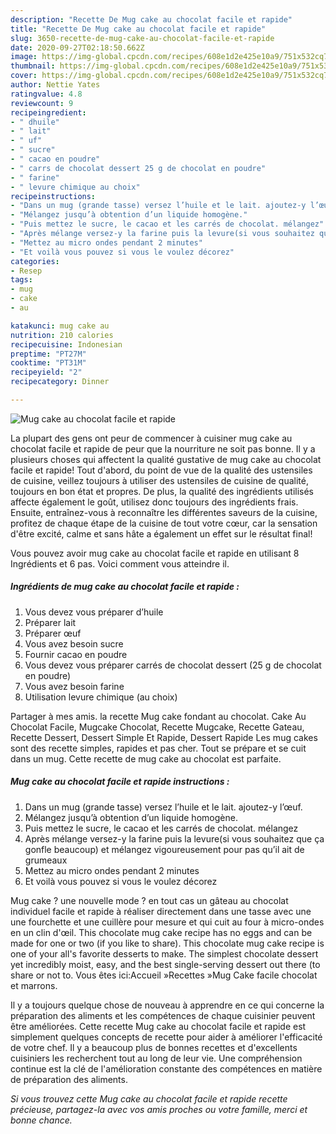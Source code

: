 ```yaml
---
description: "Recette De Mug cake au chocolat facile et rapide"
title: "Recette De Mug cake au chocolat facile et rapide"
slug: 3650-recette-de-mug-cake-au-chocolat-facile-et-rapide
date: 2020-09-27T02:18:50.662Z
image: https://img-global.cpcdn.com/recipes/608e1d2e425e10a9/751x532cq70/mug-cake-au-chocolat-facile-et-rapide-photo-principale-de-la-recette.jpg
thumbnail: https://img-global.cpcdn.com/recipes/608e1d2e425e10a9/751x532cq70/mug-cake-au-chocolat-facile-et-rapide-photo-principale-de-la-recette.jpg
cover: https://img-global.cpcdn.com/recipes/608e1d2e425e10a9/751x532cq70/mug-cake-au-chocolat-facile-et-rapide-photo-principale-de-la-recette.jpg
author: Nettie Yates
ratingvalue: 4.8
reviewcount: 9
recipeingredient:
- " dhuile"
- " lait"
- " uf"
- " sucre"
- " cacao en poudre"
- " carrs de chocolat dessert 25 g de chocolat en poudre"
- " farine"
- " levure chimique au choix"
recipeinstructions:
- "Dans un mug (grande tasse) versez l’huile et le lait. ajoutez-y l’œuf."
- "Mélangez jusqu’à obtention d’un liquide homogène."
- "Puis mettez le sucre, le cacao et les carrés de chocolat. mélangez"
- "Après mélange versez-y la farine puis la levure(si vous souhaitez que ça gonfle beaucoup) et mélangez vigoureusement pour pas qu’il ait de grumeaux"
- "Mettez au micro ondes pendant 2 minutes"
- "Et voilà vous pouvez si vous le voulez décorez"
categories:
- Resep
tags:
- mug
- cake
- au

katakunci: mug cake au 
nutrition: 210 calories
recipecuisine: Indonesian
preptime: "PT27M"
cooktime: "PT31M"
recipeyield: "2"
recipecategory: Dinner

---
```



![Mug cake au chocolat facile et rapide](https://img-global.cpcdn.com/recipes/608e1d2e425e10a9/751x532cq70/mug-cake-au-chocolat-facile-et-rapide-photo-principale-de-la-recette.jpg)

La plupart des gens ont peur de commencer à cuisiner mug cake au chocolat facile et rapide de peur que la nourriture ne soit pas bonne. Il y a plusieurs choses qui affectent la qualité gustative de mug cake au chocolat facile et rapide! Tout d'abord, du point de vue de la qualité des ustensiles de cuisine, veillez toujours à utiliser des ustensiles de cuisine de qualité, toujours en bon état et propres. De plus, la qualité des ingrédients utilisés affecte également le goût, utilisez donc toujours des ingrédients frais. Ensuite, entraînez-vous à reconnaître les différentes saveurs de la cuisine, profitez de chaque étape de la cuisine de tout votre cœur, car la sensation d'être excité, calme et sans hâte a également un effet sur le résultat final!

<!--inarticleads1-->

Vous pouvez avoir mug cake au chocolat facile et rapide en utilisant 8 Ingrédients et 6 pas. Voici comment vous atteindre il.

##### Ingrédients de mug cake au chocolat facile et rapide :

1. Vous devez vous préparer  d’huile
1. Préparer  lait
1. Préparer  œuf
1. Vous avez besoin  sucre
1. Fournir  cacao en poudre
1. Vous devez vous préparer  carrés de chocolat dessert (25 g de chocolat en poudre)
1. Vous avez besoin  farine
1. Utilisation  levure chimique (au choix)


Partager à mes amis. la recette Mug cake fondant au chocolat. Cake Au Chocolat Facile, Mugcake Chocolat, Recette Mugcake, Recette Gateau, Recette Dessert, Dessert Simple Et Rapide, Dessert Rapide Les mug cakes sont des recette simples, rapides et pas cher. Tout se prépare et se cuit dans un mug. Cette recette de mug cake au chocolat est parfaite. 

<!--inarticleads2-->

##### Mug cake au chocolat facile et rapide instructions :

1. Dans un mug (grande tasse) versez l’huile et le lait. ajoutez-y l’œuf.
1. Mélangez jusqu’à obtention d’un liquide homogène.
1. Puis mettez le sucre, le cacao et les carrés de chocolat. mélangez
1. Après mélange versez-y la farine puis la levure(si vous souhaitez que ça gonfle beaucoup) et mélangez vigoureusement pour pas qu’il ait de grumeaux
1. Mettez au micro ondes pendant 2 minutes
1. Et voilà vous pouvez si vous le voulez décorez


Mug cake ? une nouvelle mode ? en tout cas un gâteau au chocolat individuel facile et rapide à réaliser directement dans une tasse avec une une fourchette et une cuillère pour mesure et qui cuit au four à micro-ondes en un clin d&#39;œil. This chocolate mug cake recipe has no eggs and can be made for one or two (if you like to share). This chocolate mug cake recipe is one of your all&#39;s favorite desserts to make. The simplest chocolate dessert yet incredibly moist, easy, and the best single-serving dessert out there (to share or not to. Vous êtes ici:Accueil »Recettes »Mug Cake facile chocolat et marrons. 

<!--inarticleads1-->

<p>
Il y a toujours quelque chose de nouveau à apprendre en ce qui concerne la préparation des aliments et les compétences de chaque cuisinier peuvent être améliorées. Cette recette Mug cake au chocolat facile et rapide est simplement quelques concepts de recette pour aider à améliorer l'efficacité de votre chef. Il y a beaucoup plus de bonnes recettes et d'excellents cuisiniers les recherchent tout au long de leur vie. Une compréhension continue est la clé de l'amélioration constante des compétences en matière de préparation des aliments.
</p>

<p>
<i>Si vous trouvez cette Mug cake au chocolat facile et rapide recette précieuse, partagez-la avec vos amis proches ou votre famille, merci et bonne chance.</i>
</p>
